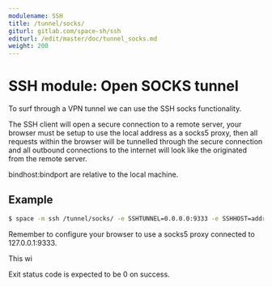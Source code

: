 ```yaml
---
modulename: SSH
title: /tunnel/socks/
giturl: gitlab.com/space-sh/ssh
editurl: /edit/master/doc/tunnel_socks.md
weight: 200
---
```

# SSH module: Open SOCKS tunnel

To surf through a VPN tunnel we can use the SSH socks functionality.

The SSH client will open a secure connection to a remote server, your browser
must be setup to use the local address as a socks5 proxy, then all requests
within the browser will be tunnelled through the secure connection and all
outbound connections to the internet will look like the originated from the
remote server.

bindhost:bindport are relative to the local machine.


## Example

```sh
$ space -m ssh /tunnel/socks/ -e SSHTUNNEL=0.0.0.0:9333 -e SSHHOST=address
```

Remember to configure your browser to use a socks5 proxy connected to 127.0.0.1:9333.

This wi

Exit status code is expected to be 0 on success.
